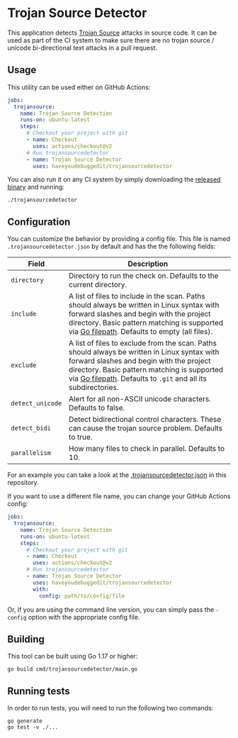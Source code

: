 # Trojan Source Detector

This application detects [Trojan Source](https://trojansource.codes) attacks in source code. It can be used as part of the CI system to make sure there are no trojan source / unicode bi-directional text attacks in a pull request.

## Usage

This utility can be used either on GitHub Actions:

```yaml
jobs:
  trojansource:
    name: Trojan Source Detection
    runs-on: ubuntu-latest
    steps:
      # Checkout your project with git
      - name: Checkout
        uses: actions/checkout@v2
      # Run trojansourcedetector
      - name: Trojan Source Detector
        uses: haveyoudebuggedit/trojansourcedetector
```

You can also run it on any CI system by simply downloading the [released binary](https://github.com/haveyoudebuggedit/trojansourcedetector/releases) and running:

```
./trojansourcedetector
```

## Configuration

You can customize the behavior by providing a config file. This file is named `.trojansourcedetector.json` by default and has the the following fields:

| Field | Description |
|-------|-------------|
| `directory` | Directory to run the check on. Defaults to the current directory. |
| `include` | A list of files to include in the scan. Paths should always be written in Linux syntax with forward slashes and begin with the project directory. Basic pattern matching is supported via [Go filepath](https://pkg.go.dev/path/filepath#Match). Defaults to empty (all files). |
| `exclude` | A list of files to exclude from the scan. Paths should always be written in Linux syntax with forward slashes and begin with the project directory. Basic pattern matching is supported via [Go filepath](https://pkg.go.dev/path/filepath#Match). Defaults to `.git` and all its subdirectories. |
| `detect_unicode` | Alert for all non-ASCII unicode characters. Defaults to false. |
| `detect_bidi` | Detect bidirectional control characters. These can cause the trojan source problem. Defaults to true. |
| `parallelism` | How many files to check in parallel. Defaults to 10. |

For an example you can take a look at the [.trojansourcedetector.json](.trojansourcedetector.json) in this repository.

If you want to use a different file name, you can change your GitHub Actions config:

```yaml
jobs:
  trojansource:
    name: Trojan Source Detection
    runs-on: ubuntu-latest
    steps:
      # Checkout your project with git
      - name: Checkout
        uses: actions/checkout@v2
      # Run trojansourcedetector
      - name: Trojan Source Detector
        uses: haveyoudebuggedit/trojansourcedetector
        with:
          config: path/to/config/file
```

Or, if you are using the command line version, you can simply pass the `-config` option with the appropriate config file.

## Building

This tool can be built using Go 1.17 or higher:

```
go build cmd/trojansourcedetector/main.go
```

## Running tests

In order to run tests, you will need to run the following two commands:

```
go generate
go test -v ./...
```